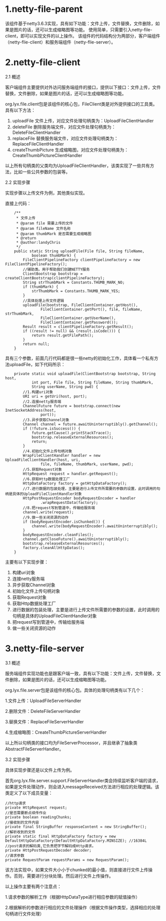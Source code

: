 # 1.netty-file-parent
该组件基于netty3.6.3实现，具有如下功能：文件上传，文件替换，文件删除，如果是图片的话，还可以生成缩略图等功能。
使用简单，只需要引入netty-file-client，即可以实现文件的以上操作。
该组件的代码结构分为两部分，客户端组件（netty-flie-client）和服务端组件（netty-flie-server）。

# 2.netty-file-client

2.1 概述

客户端组件主要提供对外访问服务端组件的接口，提供以下接口：文件上传，文件替换，文件删除，如果是图片的话，还可以生成缩略图等功能。

org.lyx.file.client包是该组件的核心包，FileClient类是对外提供接口的工具类。具有以下方法：

1. uploadFile 文件上传，对应文件处理句柄类为：UploadFileClientHandler
2. deleteFile 删除服务端文件，对应文件处理句柄类为：DeleteFileClientHandler
3. replaceFile 替换服务端文件，对应文件处理句柄类为：ReplaceFileClientHandler
4. createThumbPicture 生成缩略图，对应文件处理句柄类为：CreateThumbPictureClientHandler


以上所有句柄类的父类均为UploadFileClientHandler，该类实现了一些共有方法，比如一些公共参数的包装等。

2.2 实现步骤

实现步骤以上传文件为例，其他类似实现。

直接上代码：
```
	/**
     * 文件上传
     * @param file 需要上传的文件
     * @param fileName 文件名称
     * @param thumbMark 是否需要生成缩略图
     * @return
     * @author:landyChris
     */
    public static String uploadFile(File file, String fileName,
            boolean thumbMark) {
        FileClientPipelineFactory clientPipelineFactory = new FileClientPipelineFactory();
        //辅助类。用于帮助我们创建NETTY服务
        ClientBootstrap bootstrap = createClientBootstrap(clientPipelineFactory);
        String strThumbMark = Constants.THUMB_MARK_NO;
        if (thumbMark) {
            strThumbMark = Constants.THUMB_MARK_YES;
        }
        //具体处理上传文件逻辑
        uploadFile(bootstrap, FileClientContainer.getHost(),
                FileClientContainer.getPort(), file, fileName, strThumbMark,
                FileClientContainer.getUserName(),
                FileClientContainer.getPassword());
        Result result = clientPipelineFactory.getResult();
        if ((result != null) && (result.isCode())) {
            return result.getFilePath();
        }
        return null;
    }
```    
具有三个参数，前面几行代码都是很一些netty的初始化工作，具体看一个私有方法uploadFile，如下代码所示：
```
	private static void uploadFile(ClientBootstrap bootstrap, String host,
            int port, File file, String fileName, String thumbMark,
            String userName, String pwd) {
        //1.构建uri对象
        URI uri = getUri(host, port);
        //2.连接netty服务端
        ChannelFuture future = bootstrap.connect(new InetSocketAddress(host,
                port));
        //3.异步获取Channel对象
        Channel channel = future.awaitUninterruptibly().getChannel();
        if (!future.isSuccess()) {
            future.getCause().printStackTrace();
            bootstrap.releaseExternalResources();
            return;
        }
        //4.初始化文件上传句柄对象
        WrapFileClientHandler handler = new UploadFileClientHandler(host, uri,
                file, fileName, thumbMark, userName, pwd);
        //5.获取Request对象
        HttpRequest request = handler.getRequest();
        //6.获取Http数据处理工厂
        HttpDataFactory factory = getHttpDataFactory();
        //7.进行数据的包装处理，主要是进行上传文件所需要的参数的设置，此时调用的句柄是具体的UploadFileClientHandler对象
        HttpPostRequestEncoder bodyRequestEncoder = handler
                .wrapRequestData(factory);
        //8.把request写到管道中，传输给服务端
        channel.write(request);
        //9.做一些关闭资源的动作
        if (bodyRequestEncoder.isChunked()) {
            channel.write(bodyRequestEncoder).awaitUninterruptibly();
        }
        bodyRequestEncoder.cleanFiles();
        channel.getCloseFuture().awaitUninterruptibly();
        bootstrap.releaseExternalResources();
        factory.cleanAllHttpDatas();
    }
```    
主要有以下实现步骤：
1. 构建uri对象
2. 连接netty服务端
3. 异步获取Channel对象
4. 初始化文件上传句柄对象
5. 获取Request对象
6. 获取Http数据处理工厂
7. 进行数据的包装处理，主要是进行上传文件所需要的参数的设置，此时调用的句柄是具体的UploadFileClientHandler对象
8. 把request写到管道中，传输给服务端
9. 做一些关闭资源的动作

# 3.netty-file-server
3.1 概述

服务端组件实现功能也是跟客户端一致，具有以下功能：文件上传，文件替换，文件删除，如果是图片的话，还可以生成缩略图等功能。

org.lyx.file.server包是该组件的核心包。具体的处理句柄类有以下几个：

1.文件上传：UploadFileServerHandler

2.删除文件：DeleteFileServerHandler

3.替换文件：ReplaceFileServerHandler

4.生成缩略图：CreateThumbPictureServerHandler


以上所以句柄类的接口均为FileServerProcessor，并且继承了抽象类AbstractFileServerHandler。

3.2 实现步骤

具体实现步骤还是以文件上传为例。

首先org.lyx.file.server.support.FileServerHandler类会持续监听客户端的请求，如果是文件处理动作，则会进入messageReceived方法进行相应的处理逻辑。该类定义了以下成员变量：

```
//http请求
private HttpRequest request;
//是否需要断点续传作业
private boolean readingChunks;
//接收到的文件内容
private final StringBuffer responseContent = new StringBuffer();
//解析收到的文件
private static final HttpDataFactory factory = new DefaultHttpDataFactory(DefaultHttpDataFactory.MINSIZE); //16384L
//post请求的解码类,它负责把字节解码成Http请求。
private HttpPostRequestDecoder decoder;
//请求参数
private RequestParam requestParams = new RequestParam();
```

该方法实现中，如果文件大小小于chunked的最小值，则直接进行文件上传操作。否则，需要进行分块处理。然后进行文件上传操作。

以上操作主要有两个注意点：

1.请求参数的解析工作（根据HttpDataType进行相应参数的赋值操作）

2.根据解析的参数进行相应的文件处理操作（根据文件操作类型，选择相应的处理句柄进行文件处理）


